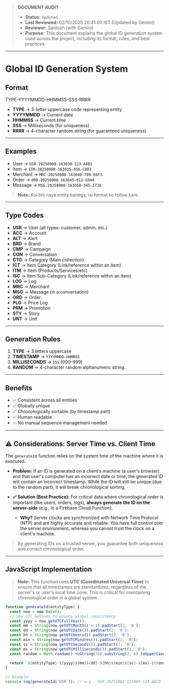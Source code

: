 > **DOCUMENT AUDIT**
> - **Status:** `Updated`
> - **Last Reviewed:** 02/10/2025 20:41:00 IST (Updated by Gemini)
> - **Reviewer:** Santosh (with Gemini)
> - **Purpose:** This document explains the global ID generation system used across the project, including its format, rules, and best practices.

---

# Global ID Generation System

## Format
TYPE-YYYYMMDD-HHMMSS-SSS-RRRR

- **TYPE** → 3-letter uppercase code representing entity  
- **YYYYMMDD** → Current date  
- **HHMMSS** → Current time  
- **SSS** → Milliseconds (for uniqueness)  
- **RRRR** → 4-character random string (for guaranteed uniqueness)

---

## Examples

- User → `USR-20250908-163030-123-A4B1`  
- Item → `ITM-20250908-163035-456-C8D2`
- Merchant → `MRC-20250908-163040-789-E6F3`
- Order → `ORD-20250908-163045-012-G5H4`
- Message → `MSG-20250908-163050-345-I7J6`

> **Note:** Koi bhi naya entity banega, isi format ko follow kare.  

---

## Type Codes

- **USR** → User (all types: customer, admin, etc.)
- **ACC** → Account
- **ALT** → Alert
- **BRD** → Brand
- **CMP** → Campaign
- **CON** → Conversation
- **CTG** → Category (Main collection)
- **ICT** → Item Category (Link/reference within an item)
- **ITM** → Item (Products/Services/etc)
- **ISC** → Item Sub-Category (Link/reference within an item)
- **LOG** → Log
- **MRC** → Merchant
- **MSG** → Message (in a conversation)
- **ORD** → Order
- **PLG** → Price Log
- **PRM** → Promotion
- **STY** → Story
- **UNT** → Unit

---

## Generation Rules

1. **TYPE** → 3 letters uppercase  
2. **TIMESTAMP** → `YYYYMMDD-HHMMSS`  
3. **MILLISECONDS** → `SSS` (000–999)  
4. **RANDOM** -> 4-character random alphanumeric string.

---

## Benefits

- ✅ Consistent across all entities  
- ✅ Globally unique  
- ✅ Chronologically sortable (by timestamp part)
- ✅ Human readable  
- ✅ No manual sequence management needed  

---

## ⚠️ Considerations: Server Time vs. Client Time

The `generateId` function relies on the system time of the machine where it is executed.

-   **Problem:** If an ID is generated on a client's machine (a user's browser) and that user's computer has an incorrect date or time, the generated ID will contain an incorrect timestamp. While the ID will still be unique (due to the random part), it will break chronological sorting.

-   **✅ Solution (Best Practice):** For critical data where chronological order is important (like users, orders, logs), **always generate the ID on the server-side** (e.g., in a Firebase Cloud Function).

    -   **Why?** Server clocks are synchronized with Network Time Protocol (NTP) and are highly accurate and reliable. You have full control over the server environment, whereas you cannot trust the clock on a client's machine.

> By generating IDs on a trusted server, you guarantee both uniqueness and correct chronological order.


---

## JavaScript Implementation

> **Note:** This function uses **UTC (Coordinated Universal Time)** to ensure that all timestamps are standardized, regardless of the server's or user's local time zone. This is critical for maintaining chronological order in a global system.

```javascript
function generateId(entityType) {
  const now = new Date();
  // Use UTC methods to ensure global consistency
  const yyyy = now.getUTCFullYear();
  const mm = String(now.getUTCMonth() + 1).padStart(2, '0');
  const dd = String(now.getUTCDate()).padStart(2, '0');
  const hh = String(now.getUTCHours()).padStart(2, '0');
  const min = String(now.getUTCMinutes()).padStart(2, '0');
  const ss = String(now.getUTCSeconds()).padStart(2, '0');
  const ms = String(now.getUTCMilliseconds()).padStart(3, '0');
  const random = Math.random().toString(36).substring(2, 6).toUpperCase();
  
  return `${entityType}-${yyyy}${mm}${dd}-${hh}${min}${ss}-${ms}-${random}`;
}

// Example:
console.log(generateId('USR')); // e.g., USR-20251002-133000-123-ABCD (in UTC)